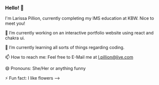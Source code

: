 ### Hello! 👋
I'm Larissa Pillion, currently completing my IMS education at KBW.
Nice to meet you!


🔭 I’m currently working on an interactive portfolio website using react and chakra ui.
  
🌱 I’m currently learning all sorts of things regarding coding.

📫 How to reach me: Feel free to E-Mail me at l.pillion@live.com

😄 Pronouns: She/Her or anything funny

⚡ Fun fact: I like flowers
-->
